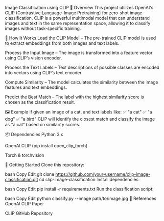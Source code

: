 Image Classification using CLIP
📝 Overview
This project utilizes OpenAI's CLIP (Contrastive Language-Image Pretraining) for zero-shot image classification. CLIP is a powerful multimodal model that can understand images and text in the same representation space, allowing it to classify images without task-specific training.

🚀 How It Works
Load the CLIP Model – The pre-trained CLIP model is used to extract embeddings from both images and text labels.

Process the Input Image – The image is transformed into a feature vector using CLIP’s vision encoder.

Process the Text Labels – Text descriptions of possible classes are encoded into vectors using CLIP’s text encoder.

Compute Similarity – The model calculates the similarity between the image features and text embeddings.

Predict the Best Match – The label with the highest similarity score is chosen as the classification result.

🖼 Example
If given an image of a cat, and text labels like:
✅ "a cat"
✅ "a dog"
✅ "a bird"
CLIP will identify the closest match and classify the image as "a cat" based on similarity scores.

📦 Dependencies
Python 3.x

OpenAI CLIP (pip install open_clip_torch)

Torch & torchvision

🏁 Getting Started
Clone this repository:

bash
Copy
Edit
git clone https://github.com/your-username/clip-image-classification.git
cd clip-image-classification
Install dependencies:

bash
Copy
Edit
pip install -r requirements.txt
Run the classification script:

bash
Copy
Edit
python classify.py --image path/to/image.jpg
📖 References
OpenAI CLIP Paper

CLIP GitHub Repository
